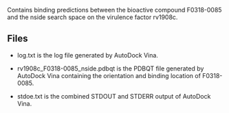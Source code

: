 Contains binding predictions between the bioactive compound F0318-0085 and the nside search space on the virulence factor rv1908c.

## Files

- log.txt is the log file generated by AutoDock Vina.

- rv1908c_F0318-0085_nside.pdbqt is the PDBQT file generated by AutoDock Vina containing the orientation and binding location of F0318-0085.

- stdoe.txt is the combined STDOUT and STDERR output of AutoDock Vina.

